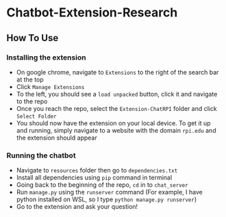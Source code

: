 # Chatbot-Extension-Research
## How To Use
### Installing the extension
- On google chrome, navigate to `Extensions` to the right of the search bar at the top
- Click `Manage Extensions`
- To the left, you should see a `load unpacked` button, click it and navigate to the repo
- Once you reach the repo, select the `Extension-ChatRPI` folder and click `Select Folder`
- You should now have the extension on your local device. To get it up and running, simply navigate to a website with the domain `rpi.edu` and the extension should appear
### Running the chatbot
- Navigate to `resources` folder then go to `dependencies.txt`
- Install all dependencies using `pip` command in terminal
- Going back to the beginning of the repo, `cd` in to `chat_server`
- Run `manage.py` using the `runserver` command (For example, I have python installed on WSL, so I type `python manage.py runserver`)
- Go to the extension and ask your question!
